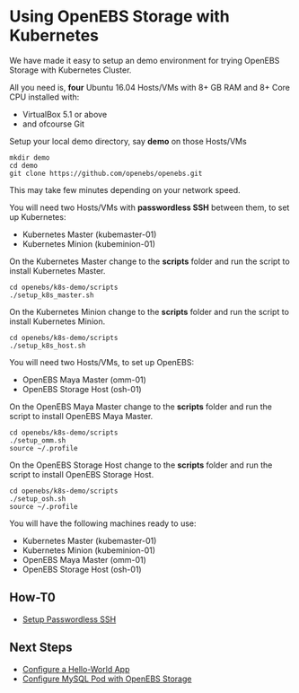 # Using OpenEBS Storage with Kubernetes

We have made it easy to setup an demo environment for trying OpenEBS Storage with Kubernetes Cluster. 

All you need is, **four** Ubuntu 16.04 Hosts/VMs with 8+ GB RAM and 8+ Core CPU installed with:
- VirtualBox 5.1 or above
- and ofcourse Git

Setup your local demo directory, say **demo** on those Hosts/VMs

```
mkdir demo
cd demo
git clone https://github.com/openebs/openebs.git
```

This may take few minutes depending on your network speed.

You will need two Hosts/VMs with **passwordless SSH** between them, to set up Kubernetes:
- Kubernetes Master (kubemaster-01)
- Kubernetes Minion (kubeminion-01)

On the Kubernetes Master change to the **scripts** folder and run the script to install Kubernetes Master.

```
cd openebs/k8s-demo/scripts
./setup_k8s_master.sh
```

On the Kubernetes Minion change to the **scripts** folder and run the script to install Kubernetes Minion.

```
cd openebs/k8s-demo/scripts
./setup_k8s_host.sh
```

You will need two Hosts/VMs, to set up OpenEBS:
- OpenEBS Maya Master (omm-01)
- OpenEBS Storage Host (osh-01)

On the OpenEBS Maya Master change to the **scripts** folder and run the script to install OpenEBS Maya Master.

```
cd openebs/k8s-demo/scripts
./setup_omm.sh
source ~/.profile
```

On the OpenEBS Storage Host change to the **scripts** folder and run the script to install OpenEBS Storage Host.

```
cd openebs/k8s-demo/scripts
./setup_osh.sh
source ~/.profile
```
You will have the following machines ready to use:
- Kubernetes Master (kubemaster-01)
- Kubernetes Minion (kubeminion-01)
- OpenEBS Maya Master (omm-01)
- OpenEBS Storage Host (osh-01)

## How-T0
- [Setup Passwordless SSH](./setup-passwordless-ssh.md)

## Next Steps
- [Configure a Hello-World App](../run-k8s-hello-world.md)
- [Configure MySQL Pod with OpenEBS Storage](../run-mysql-openebs.md)
